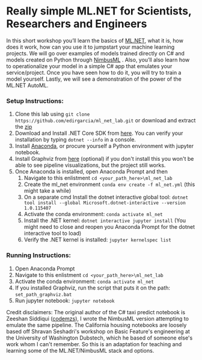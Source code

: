 # Really simple ML.NET for Scientists, Researchers and Engineers

In this short workshop you’ll learn the basics of [ML.NET](https://dotnet.microsoft.com/apps/machinelearning-ai/ml-dotnet), what it is, how does it work, how can you use it to jumpstart your machine learning projects. 
We will go over examples of models trained directly on C# and models created on Python through [NimbusML](https://docs.microsoft.com/en-us/NimbusML/overview) . Also, you’ll also learn how to operationalize your model in a simple C# app that emulates your service/project. 
Once you have seen how to do it, you will try to train a model yourself. Lastly, we will see a demonstration of the power of the ML.NET AutoML.


### Setup Instructions:
1. Clone this lab using `git clone https://github.com/edirgarcia/ml_net_lab.git` or download and extract the [zip](https://github.com/edirgarcia/ml_net_lab/archive/master.zip)
2. Download and Install .NET Core SDK from [here](https://dotnet.microsoft.com/download). You can verify your installation by typing `dotnet --info` in a console. 
3. Install [Anaconda](https://www.anaconda.com/products/individual), or procure yourself a Python environment with jupyter notebook.
4. Install Graphviz from [here](https://graphviz.gitlab.io/_pages/Download/Download_windows.html) (optional) if you don't install this you won't be able to see pipeline visualizations, but the project still works.
5. Once Anaconda is installed, open Anaconda Prompt and then
   1. Navigate to this enlistment `cd <your_path_here>\ml_net_lab`
   2. Create the ml_net environment `conda env create -f ml_net.yml` (this might take a while)
   3. On a separate cmd Install the dotnet interactive global tool: `dotnet tool install --global Microsoft.dotnet-interactive --version 1.0.115407` 
   4. Activate the conda environment: `conda activate ml_net`
   5. Install the .NET kernel: `dotnet interactive jupyter install` (You might need to close and reopen you Anaconda Prompt for the dotnet interactive tool to load)
   6. Verify the .NET kernel is installed: `jupyter kernelspec list`


### Running Instructions:
1. Open Anaconda Prompt
2. Navigate to this enlistment `cd <your_path_here>\ml_net_lab`
3. Activate the conda environment: `conda activate ml_net`
4. If you installed Graphviz, run the script that puts it on the path: `set_path_graphviz.bat`
5. Run jupyter notebook: `jupyter notebook`

Credit disclaimers:
The original author of the C# taxi predict notebook is Zeeshan Siddiqui ([codemzs](https://github.com/codemzs)), I wrote the NimbusML version attempting to emulate the same pipeline.
The California housing notebooks are loosely based off Shravan Seshadri's workshop on Basic Feature's engineering at the University of Washington Dubstech, which he based of someone else's work whom I can't remember.
So this is an adaptation for teaching and learning some of the ML.NET/NimbusML stack and options.

